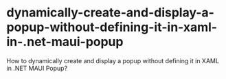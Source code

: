# dynamically-create-and-display-a-popup-without-defining-it-in-xaml-in-.net-maui-popup
How to dynamically create and display a popup without defining it in XAML in .NET MAUI Popup?
